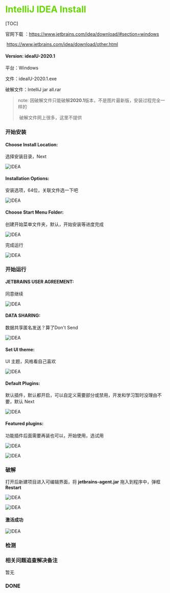 # <font color=#69D600>IntelliJ IDEA Install</font>

[TOC]

官网下载 ：https://www.jetbrains.com/idea/download/#section=windows

​    				https://www.jetbrains.com/idea/download/other.html

#### Version: ideaIU-2020.1

平台：Windows

文件：ideaIU-2020.1.exe

破解文件：IntelliJ jar all.rar

> note: 因破解文件只能破解**2020.1**版本，不是图片最新版，安装过程完全一样的
>
> ​		  破解文件网上很多，这里不提供



### 开始安装

#### Choose Install Location:

选择安装目录，Next

![IDEA](./images/IDEA/IDEA001.png "Choose Install Location") 



#### Installation Options:

安装选项，64位，关联文件选一下吧

![IDEA](./images/IDEA/IDEA002.png "Installation Options") 



#### Choose Start Menu Folder:

创建开始菜单文件夹，默认，开始安装等进度完成

![IDEA](./images/IDEA/IDEA003.png "Choose Start Menu Folder") 

完成运行

![IDEA](./images/IDEA/IDEA004.png "完成运行") 



### 开始运行

#### JETBRAINS USER AGREEMENT:

同意继续

![IDEA](./images/IDEA/IDEA005.png "JETBRAINS USER AGREEMENT") 



#### DATA SHARING:

数据共享匿名发送？算了Don't Send

![IDEA](./images/IDEA/IDEA006.png "DATA SHARING") 



#### Set UI theme:

UI 主题，风格看自己喜欢

![IDEA](./images/IDEA/IDEA007.png "Set UI theme") 



#### Default Plugins:

默认插件，默认都开启，可以自定义需要部分或禁用，开发和学习暂时没理由不要，默认 Next

![IDEA](./images/IDEA/IDEA008.png "Default Plugins") 



#### Featured plugins:

功能插件后面需要再装也可以，开始使用，选试用

![IDEA](./images/IDEA/IDEA009.png "Featured plugins") 

![IDEA](./images/IDEA/IDEA010.png "Featured plugins") 



### 破解

打开后新建项目进入可编辑界面，将 **jetbrains-agent.jar** 拖入到程序中，弹框 **Restart**

![IDEA](./images/IDEA/IDEA011.png "破解") 

![IDEA](./images/IDEA/IDEA012.png "破解") 



#### 激活成功

![IDEA](./images/IDEA/IDEA013.png "激活成功") 





### 检测

### 相关问题追查解决备注

暂无


### DONE



